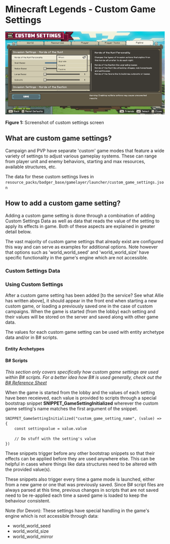 # Minecraft Legends - Custom Game Settings

![](images/custom_game_settings/image01.png)

**Figure 1:** Screenshot of custom settings screen

## What are custom game settings?

Campaign and PVP have separate 'custom' game modes that feature a wide variety of settings to adjust various gameplay systems. These can range from player unit and enemy behaviors, starting and max resources, available structures, etc.

The data for these custom settings lives in `resource_packs/badger_base/gamelayer/launcher/custom_game_settings.json`

## How to add a custom game setting?

Adding a custom game setting is done through a combination of adding Custom Settings Data as well as data that reads the value of the setting to apply its effects in game. Both of these aspects are explained in greater detail below.

The vast majority of custom game settings that already exist are configured this way and can serve as examples for additional options. Note however that options such as 'world_world_seed' and 'world_world_size' have specific functionality in the game's engine which are not accessible.

### Custom Settings Data


### Using Custom Settings

After a custom game setting has been added [to the service? See what Allie has written above], it should appear in the front end when starting a new custom game, or loading a previously saved one in the case of custom campaigns. When the game is started (from the lobby) each setting and their values will be stored on the server and saved along with other game data.

The values for each custom game setting can be used with entity archetype data and/or in B# scripts.

#### Entity Archetypes



#### B# Scripts

*This section only covers specifically how custom game settings are used within B# scripts. For a better idea how B# is used generally, check out the [B# Reference Sheet](https://github.com/Mojang/minecraft-legends-docs/blob/main/BSharpReferenceSheet.md#b-reference-sheet)*

When the game is started from the lobby and the values of each setting have been receieved, each value is provided to scripts through a special bootstrap snippet **SNIPPET_GameSettingInitialized** wherever the custom game setting's name matches the first argument of the snippet.

```
SNIPPET_GameSettingInitialized("custom_game_setting_name", (value) => {
    const settingvalue = value.value

    // Do stuff with the setting's value
})
```

These snippets trigger before any other bootstrap snippets so that their effects can be applied before they are used anywhere else. This can be helpful in cases where things like data structures need to be altered with the provided value(s).

These snippets also trigger every time a game mode is launched, either from a new game or one that was previously saved. Since B# script files are always parsed at this time, previous changes in scripts that are not saved need to be re-applied each time a saved game is loaded to keep the behaviour consistent.


Note (for Devon): These settings have special handling in the game's engine which is not accessible through data:
- world_world_seed
- world_world_size
- world_world_mirror
